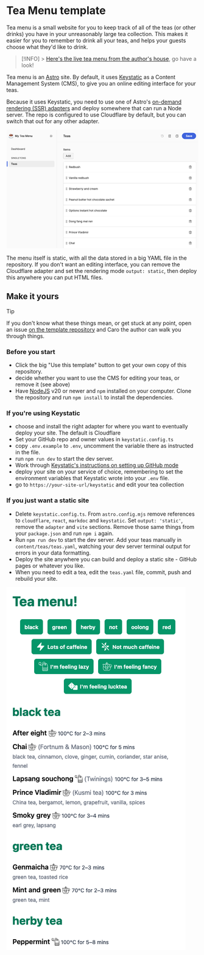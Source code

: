 # Tea Menu template

Tea menu is a small website for you to keep track of all of the teas (or other drinks) you have in your unreasonably large tea collection. This makes it easier for you to remember to drink all your teas, and helps your guests choose what they'd like to drink.

> [!INFO] > [Here's the live tea menu from the author's house](https://tea.fcg.place), go have a look!

Tea menu is an [Astro](https://astro.build) site. By default, it uses [Keystatic](https://keystatic.com/) as a Content Management System (CMS), to give you an online editing interface for your teas.

Because it uses Keystatic, you need to use one of Astro's [on-demand rendering (SSR) adapters](https://docs.astro.build/en/guides/server-side-rendering/) and deploy somewhere that can run a Node server. The repo is configured to use Cloudflare by default, but you can switch that out for any other adapter.

![](/screenshots/Keystatic-dashboard.png?raw=true)

The menu itself is static, with all the data stored in a big YAML file in the repository. If you don't want an editing interface, you can remove the Cloudflare adapter and set the rendering mode `output: static`, then deploy this anywhere you can put HTML files.

## Make it yours

> [!TIP]
> If you don't know what these things mean, or get stuck at any point, open an issue [on the template repository](https://github.com/caro401/tea-menu-template/issues/new) and Caro the author can walk you through things.

### Before you start

- Click the big "Use this template" button to get your own copy of this repository.
- decide whether you want to use the CMS for editing your teas, or remove it (see above)
- Have [NodeJS](https://nodejs.org/en) v20 or newer and `npm` installed on your computer. Clone the repository and run `npm install` to install the dependencies.

### If you're using Keystatic

- choose and install the right adapter for where you want to eventually deploy your site. The default is Cloudflare
- Set your GitHub repo and owner values in `keystatic.config.ts`
- copy `.env.example` to `.env`, uncomment the variable there as instructed in the file.
- run `npm run dev` to start the dev server.
- Work through [Keystatic's instructions on setting up GitHub mode](https://keystatic.com/docs/github-mode)
- deploy your site on your service of choice, remembering to set the environment variables that Keystatic wrote into your `.env` file.
- go to `https://your-site-url/keystatic` and edit your tea collection

### If you just want a static site

- Delete `keystatic.config.ts`. From `astro.config.mjs` remove references to `cloudflare`, `react`, `markdoc` and `keystatic`. Set `output: 'static'`, remove the `adapter` and `vite` sections. Remove those same things from your `package.json` and run `npm i` again.
- Run `npm run dev` to start the dev server. Add your teas manually in `content/teas/teas.yaml`, watching your dev server terminal output for errors in your data formatting.
- Deploy the site anywhere you can build and deploy a static site - GitHub pages or whatever you like.
- When you need to edit a tea, edit the `teas.yaml` file, commit, push and rebuild your site.

![](/screenshots/tea-menu.png?raw=true)
